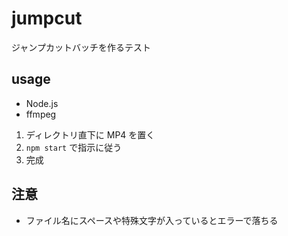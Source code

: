 # jumpcut

ジャンプカットバッチを作るテスト

## usage

- Node.js
- ffmpeg

1. ディレクトリ直下に MP4 を置く
2. `npm start` で指示に従う
3. 完成

## 注意

- ファイル名にスペースや特殊文字が入っているとエラーで落ちる
